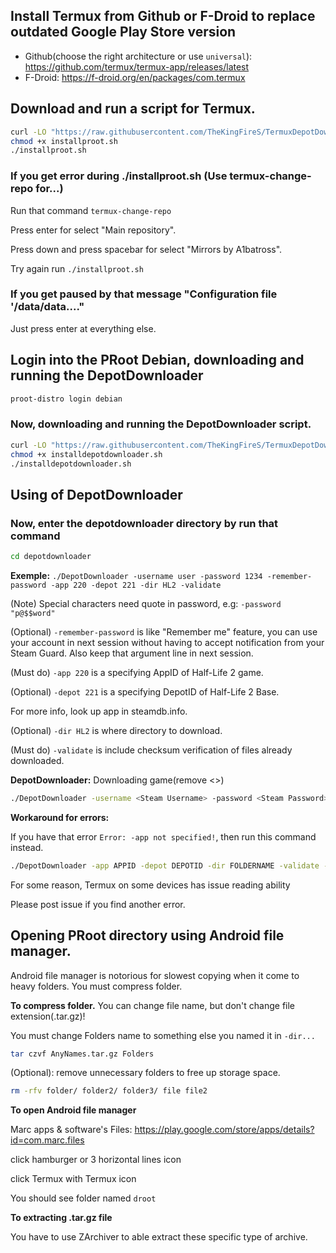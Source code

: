 

## Install Termux from Github or F-Droid to replace outdated Google Play Store version
 - Github(choose the right architecture or use ``universal``): https://github.com/termux/termux-app/releases/latest
 - F-Droid: https://f-droid.org/en/packages/com.termux
## Download and run a script for Termux.
```bash
curl -LO "https://raw.githubusercontent.com/TheKingFireS/TermuxDepotDownloader/main/installproot.sh"
chmod +x installproot.sh
./installproot.sh
```
### If you get error during ./installproot.sh (Use termux-change-repo for...)

Run that command ``termux-change-repo``

Press enter for select "Main repository".

Press down and press spacebar for select "Mirrors by A1batross".

Try again run ``./installproot.sh``

### If you get paused by that message "Configuration file '/data/data...."

Just press enter at everything else.
## Login into the PRoot Debian, downloading and running the DepotDownloader
```bash
proot-distro login debian
```
### Now, downloading and running the DepotDownloader script.
```bash
curl -LO "https://raw.githubusercontent.com/TheKingFireS/TermuxDepotDownloader/main/installdepotdownloader.sh"
chmod +x installdepotdownloader.sh
./installdepotdownloader.sh
```
## Using of DepotDownloader
### Now, enter the depotdownloader directory by run that command
```bash
cd depotdownloader
```
**Exemple:** ``./DepotDownloader -username user -password 1234 -remember-password -app 220 -depot 221 -dir HL2 -validate``

(Note) Special characters need quote in password, e.g: ``-password "p@$$word"``

(Optional) ``-remember-password`` is like "Remember me" feature, you can use your account in next session without having to accept notification from your Steam Guard. Also keep that argument line in next session.

(Must do) ``-app 220`` is a specifying AppID of Half-Life 2 game.

(Optional) ``-depot 221`` is a specifying DepotID of Half-Life 2 Base.

For more info, look up app in steamdb.info.

(Optional) ``-dir HL2`` is where directory to download.

(Must do) ``-validate`` is include checksum verification of files already downloaded.

**DepotDownloader:** Downloading game(remove <>)
```bash
./DepotDownloader -username <Steam Username> -password <Steam Password> -remember-password -app APPID -depot DEPOTID -dir FOLDERNAME -validate
```
**Workaround for errors:**

If you have that error ``Error: -app not specified!``, then run this command instead.
```bash
./DepotDownloader -app APPID -depot DEPOTID -dir FOLDERNAME -validate -username <Steam Username> -password <Steam Password> -remember-password
```
For some reason, Termux on some devices has issue reading ability

Please post issue if you find another error.

## Opening PRoot directory using Android file manager.
Android file manager is notorious for slowest copying when it come to heavy folders. You must compress folder.

**To compress folder.** You can change file name, but don't change file extension(.tar.gz)!

You must change Folders name to something else you named it in ``-dir...``

```bash
tar czvf AnyNames.tar.gz Folders
```
(Optional): remove unnecessary folders to free up storage space.
```bash
rm -rfv folder/ folder2/ folder3/ file file2
```

**To open Android file manager**

Marc apps & software's Files: https://play.google.com/store/apps/details?id=com.marc.files

click hamburger or 3 horizontal lines icon

click Termux with Termux icon

You should see folder named ``droot``

**To extracting .tar.gz file**

You have to use ZArchiver to able extract these specific type of archive.
